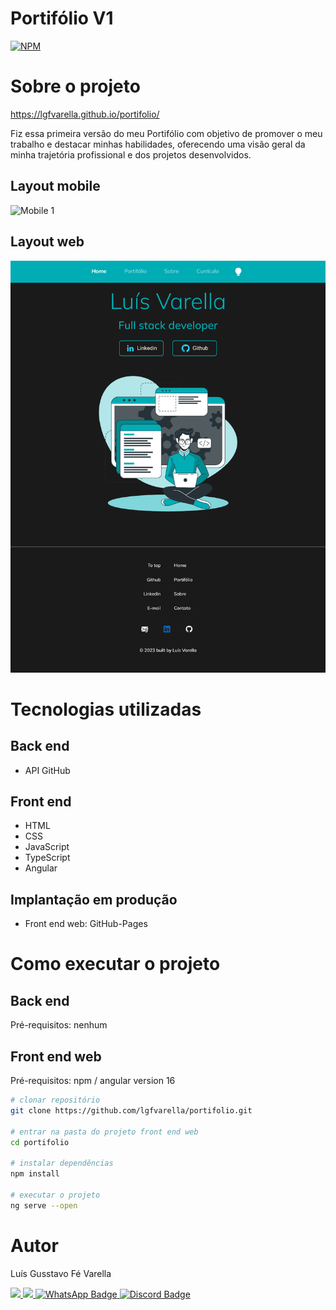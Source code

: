 # Portifólio V1
[![NPM](https://img.shields.io/npm/l/react)](https://github.com/lgfvarella/lgfvarella/blob/main/LICENSE) 

# Sobre o projeto

https://lgfvarella.github.io/portifolio/

Fiz essa primeira versão do meu Portifólio com objetivo de promover o meu trabalho e destacar minhas habilidades, oferecendo uma visão geral da minha trajetória profissional e dos projetos desenvolvidos.


## Layout mobile
![Mobile 1](https://github.com/lgfvarella/portifolio/blob/main/src/assets/portifolioLayoutMobile.png)

## Layout web
![Web 1](https://github.com/lgfvarella/portifolio/blob/main/src/assets/portifolio.png)

# Tecnologias utilizadas
## Back end
- API GitHub

## Front end
- HTML
- CSS
- JavaScript
- TypeScript
- Angular

## Implantação em produção
- Front end web: GitHub-Pages

# Como executar o projeto

## Back end
Pré-requisitos: nenhum

## Front end web
Pré-requisitos: npm / angular version 16

```bash
# clonar repositório
git clone https://github.com/lgfvarella/portifolio.git

# entrar na pasta do projeto front end web
cd portifolio

# instalar dependências
npm install

# executar o projeto
ng serve --open
```

# Autor

Luís Gusstavo Fé Varella

<a href = "mailto:lgfvarella@gmail.com" style="border-radius">
 <img src="https://img.shields.io/badge/Gmail-ff0000?logo=gmail&logoColor=white&style=for-the-badge&labelWidth=120">
</a>
<a href = "https://www.linkedin.com/in/lgvarelladevs/" style="border-radius">
 <img src="https://img.shields.io/badge/Linkedin-0000ff?logo=linkedin&logoColor=white&style=for-the-badge&labelWidth=120">
</a>
<a href="https://api.whatsapp.com/send?phone=55062996113999" target="_blank">
 <img src="https://img.shields.io/badge/WhatsApp-022c02?logo=whatsapp&logoColor=white&style=for-the-badge&labelWidth=120" alt="WhatsApp Badge">
</a>
<a href="https://discord.gg/er2hR9BU" target="_blank">
 <img src="https://img.shields.io/badge/Discord-40128b?logo=discord&logoColor=white&style=for-the-badge&labelWidth=120" alt="Discord Badge">
</a>
